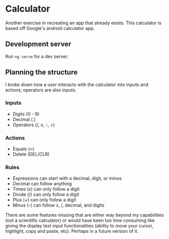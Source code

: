 # Calculator

Another exercise in recreating an app that already exists. This calculator is based
off Google's android calculator app.

## Development server

Run `ng serve` for a dev server.

## Planning the structure
I broke down how a user interacts with the calculator into inputs and actions; operators are also inputs.

### Inputs
* Digits (0 - 9)
* Decimal (.)
* Operators (/, x, -, +)

### Actions
* Equals (=)
* Delete (DEL/CLR)

### Rules
- Expressions can start with a decimal, digit, or minus
- Decimal can follow anything
- Times (x) can only follow a digit
- Divide (/) can only follow a digit
- Plus (\+) can only follow a digit
- Minus (\-) can follow x, /, decimal, and digits

There are some features missing that are either way beyond my capabilities (not a scientific calculator) or would have been too time consuming like giving the display text input functionalities (ability to move your cursor, highlight, copy and paste, etc). Perhaps in a future version of it.
